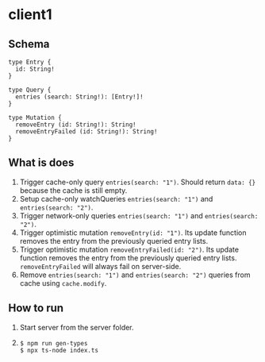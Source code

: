# client1
## Schema
```gql
type Entry {
  id: String!
}

type Query {
  entries (search: String!): [Entry!]!
}

type Mutation {
  removeEntry (id: String!): String!
  removeEntryFailed (id: String!): String!
}

```
## What is does
1. Trigger cache-only query `entries(search: "1")`. Should return `data: {}` because the cache is still empty.
2. Setup cache-only watchQueries `entries(search: "1")` and `entries(search: "2")`.
3. Trigger network-only queries `entries(search: "1")` and `entries(search: "2")`.
4. Trigger optimistic mutation `removeEntry(id: "1")`. Its update function removes the entry from the previously queried entry lists.
5. Trigger optimistic mutation `removeEntryFailed(id: "2")`. Its update function removes the entry from the previously queried entry lists. `removeEntryFailed` will always fail on server-side.
6. Remove `entries(search: "1")` and `entries(search: "2")` queries from cache using `cache.modify`.

## How to run
1. Start server from the server folder.
2. ```
   $ npm run gen-types
   $ npx ts-node index.ts
   ```